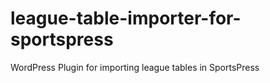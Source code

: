 # league-table-importer-for-sportspress
WordPress Plugin for importing league tables in SportsPress
